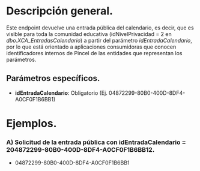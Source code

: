 # Descripción general.

Este endpoint devuelve una entrada pública del calendario, es decir, que es visible para toda la comunidad educativa (idNivelPrivacidad = 2 en *dbo.XCA_EntradasCalendario*) a partir del parámetro *idEntradaCalendario*, por lo que está orientado a aplicaciones consumidoras que conocen identificadores internos de Pincel de las entidades que representan los parámetros.

## Parámetros específicos.

* **idEntradaCalendario**: Obligatorio (Ej. 04872299-80B0-400D-8DF4-A0CF0F1B6BB1)

# Ejemplos.
### A) Solicitud de la entrada pública con idEntradaCalendario = 204872299-80B0-400D-8DF4-A0CF0F1B6BB12.
* 04872299-80B0-400D-8DF4-A0CF0F1B6BB1

